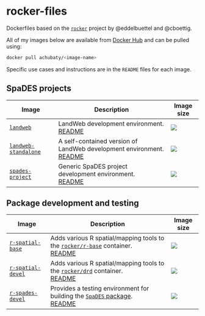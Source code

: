 # rocker-files

Dockerfiles based on the [`rocker`](https://github.com/rocker-org/rocker) project by @eddelbuettel and @cboettig.

All of my images below are available from [Docker Hub](https://hub.docker.com/r/achubaty/) and can be pulled using:

```bash
docker pull achubaty/<image-name>
```

Specific use cases and instructions are in the `README` files for each image.

## SpaDES projects

**Image**  | **Description** |**Image size**
-----------|-----------------|--------------
[`landweb`](https://hub.docker.com/r/achubaty/landweb/) | LandWeb development environment.<br />[README](https://github.com/achubaty/rocker-files/blob/master/landweb/README.md) | [![](https://images.microbadger.com/badges/image/achubaty/landweb.svg)](https://microbadger.com/images/achubaty/landweb)
[`landweb-standalone`](https://hub.docker.com/r/achubaty/landweb-standalone/) | A self-contained version of LandWeb development environment.<br />[README](https://github.com/achubaty/rocker-files/blob/master/landweb-standalone/README.md) | [![](https://images.microbadger.com/badges/image/achubaty/landweb-standalone.svg)](https://microbadger.com/images/achubaty/landweb-standalone)
[`spades-project`](https://hub.docker.com/r/achubaty/spades-project/) | Generic SpaDES project development environment.<br />[README](https://github.com/achubaty/rocker-files/blob/master/spades-project/README.md) | [![](https://images.microbadger.com/badges/image/achubaty/spades-project.svg)](https://microbadger.com/images/achubaty/spades-project)


## Package development and testing

**Image**  | **Description** |**Image size**
-----------|-----------------|--------------
[`r-spatial-base`](https://hub.docker.com/r/achubaty/r-spatial-base/) | Adds various R spatial/mapping tools to the [`rocker/r-base`](https://hub.docker.com/r/rocker/r-base/) container.<br />[README](https://github.com/achubaty/rocker-files/blob/master/r-spatial-base/README.md) | [![](https://images.microbadger.com/badges/image/achubaty/r-spatial-base.svg)](https://microbadger.com/images/achubaty/r-spatial-base)
[`r-spatial-devel`](https://hub.docker.com/r/achubaty/r-spatial-devel/) | Adds various R spatial/mapping tools to the [`rocker/drd`](https://hub.docker.com/r/rocker/drd/) container.<br />[README](https://github.com/achubaty/rocker-files/blob/master/r-spatial-devel/README.md) |[![](https://images.microbadger.com/badges/image/achubaty/r-spatial-devel.svg)](https://microbadger.com/images/achubaty/r-spatial-devel)
[`r-spades-devel`](https://hub.docker.com/r/achubaty/r-spades-devel/) | Provides a testing environment for building the [`SpaDES` package](https://github.com/PredictiveEcology/SpaDES).<br />[README](https://github.com/achubaty/rocker-files/blob/master/r-spades-devel/README.md) |[![](https://images.microbadger.com/badges/image/achubaty/r-spades-devel.svg)](https://microbadger.com/images/achubaty/r-spades-devel)
